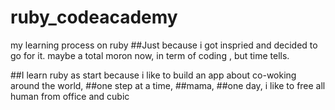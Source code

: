 # ruby_codeacademy
my learning process on ruby 
##Just because i got inspried and decided to go for it. maybe a total moron now, in term of coding , but time tells.

##I learn ruby as start because i like to build an app about co-woking around the world,
##one step at a time,
##mama,
##one day, i like to free all human from office and cubic 

